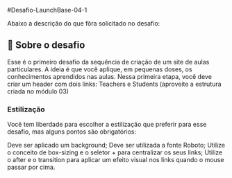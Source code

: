 
#Desafio-LaunchBase-04-1


Abaixo a descrição do que fôra solicitado no desafio:

## :rocket: Sobre o desafio

Esse é o primeiro desafio da sequência de criação de um site de aulas particulares. A ideia é que você aplique, em pequenas doses, os conhecimentos aprendidos nas aulas. Nessa primeira etapa, você deve criar um header com dois links: Teachers e Students (aproveite a estrutura criada no módulo 03)

### Estilização
Você tem liberdade para escolher a estilização que preferir para esse desafio, mas alguns pontos são obrigatórios:

Deve ser aplicado um background;
Deve ser utilizada a fonte Roboto;
Utilize o conceito de box-sizing e o seletor + para centralizar os seus links;
Utilize o after e o transition para aplicar um efeito visual nos links quando o mouse passar por cima.